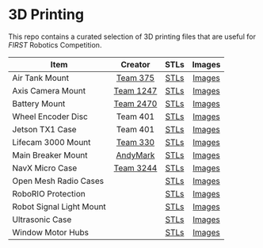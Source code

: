 # 3D Printing

This repo contains a curated selection of 3D printing files that are useful for *FIRST* Robotics Competition.

| Item | Creator | STLs | Images |
| ---- | :----: | :----: | :----: |
| Air Tank Mount | [Team 375](http://www.thingiverse.com/thing:685037) | [STLs](../tree/master/Air%20Tank%20Mount/Files) | [Images](../tree/master/Air%20Tank%20Mount/Images) |
| Axis Camera Mount | [Team 1247](http://www.thingiverse.com/thing:245091) | [STLs](../tree/master/Axis%20Camera%20Mount/Files) | [Images](../tree/master/Axis%20Camera%20Mount/Images) |
| Battery Mount | [Team 2470](http://www.thingiverse.com/thing:326904) | [STLs](../tree/master/Battery%20Mount/Files) | [Images](../tree/master/Battery%20Mount/Images) |
|Wheel Encoder Disc | Team 401 | [STLs](../tree/master/Encoder%20Disc%20Mount/Files) | [Images](../tree/master/Encoder%20Disc%20Mount/Images) |
| Jetson TX1 Case | Team 401 | [STLs](../tree/master/Jetson%20TX1%20Case/Files) | [Images](../tree/master/Jetson%20TX1%20Case/Images) |
| Lifecam 3000 Mount | [Team 330](http://www.thingiverse.com/thing:1494829) | [STLs](../tree/master/Lifecam%203000%20Mount/Files) | [Images](../tree/master/Lifecam%203000%20Mount/Images) |
| Main Breaker Mount | [AndyMark](http://www.andymark.com/product-p/am-120ashield.htm) | [STLs](../tree/master/Main%20Breaker%20Mount/Files) | [Images](../tree/master/Main%20Breaker%20Mount/Images) |
| NavX Micro Case | [Team 3244](http://www.thingiverse.com/thing:1988260) | [STLs](../tree/master/NavX%20Micro%20Case/Files) | [Images](../tree/master/NavX%20Micro%20Case/Images) |
| Open Mesh Radio Cases | []() | [STLs](../tree/master//Files) | [Images](../tree/master//Images) |
| RoboRIO Protection | []() | [STLs](../tree/master//Files) | [Images](../tree/master//Images) |
| Robot Signal Light Mount | []() | [STLs](../tree/master//Files) | [Images](../tree/master//Images) |
| Ultrasonic Case | []() | [STLs](../tree/master//Files) | [Images](../tree/master//Images) |
| Window Motor Hubs | []() | [STLs](../tree/master//Files) | [Images](../tree/master//Images) |
